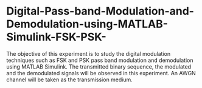# Digital-Pass-band-Modulation-and-Demodulation-using-MATLAB-Simulink-FSK-PSK-
The objective of this experiment is to study the digital modulation techniques such as FSK and PSK pass band modulation and demodulation using MATLAB Simulink. The transmitted binary sequence, the modulated and the demodulated signals will be observed in this experiment. An AWGN channel will be taken as the transmission medium.
